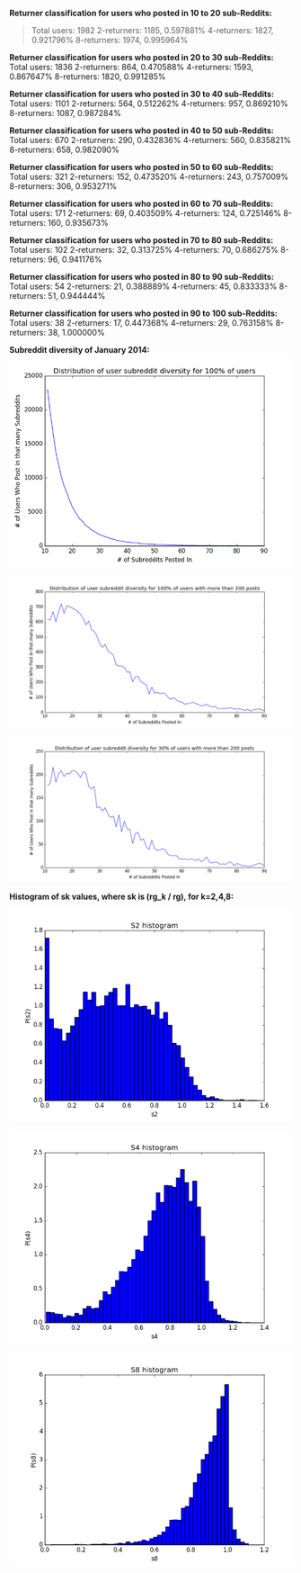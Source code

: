 <b>Returner classification for users who posted in 10 to 20 sub-Reddits:</b>
>Total users: 1982
>2-returners: 1185, 0.597881%
>4-returners: 1827, 0.921796%
>8-returners: 1974, 0.995964%
 
<b>Returner classification for users who posted in 20 to 30 sub-Reddits:</b>
Total users: 1836
2-returners: 864, 0.470588%
4-returners: 1593, 0.867647%
8-returners: 1820, 0.991285%
 
<b>Returner classification for users who posted in 30 to 40 sub-Reddits:</b>
Total users: 1101
2-returners: 564, 0.512262%
4-returners: 957, 0.869210%
8-returners: 1087, 0.987284%
 
<b>Returner classification for users who posted in 40 to 50 sub-Reddits:</b>
Total users: 670
2-returners: 290, 0.432836%
4-returners: 560, 0.835821%
8-returners: 658, 0.982090%
 
<b>Returner classification for users who posted in 50 to 60 sub-Reddits:</b>
Total users: 321
2-returners: 152, 0.473520%
4-returners: 243, 0.757009%
8-returners: 306, 0.953271%
 
<b>Returner classification for users who posted in 60 to 70 sub-Reddits:</b>
Total users: 171
2-returners: 69, 0.403509%
4-returners: 124, 0.725146%
8-returners: 160, 0.935673%
 
<b>Returner classification for users who posted in 70 to 80 sub-Reddits:</b>
Total users: 102
2-returners: 32, 0.313725%
4-returners: 70, 0.686275%
8-returners: 96, 0.941176%
 
<b>Returner classification for users who posted in 80 to 90 sub-Reddits:</b>
Total users: 54
2-returners: 21, 0.388889%
4-returners: 45, 0.833333%
8-returners: 51, 0.944444%
 
<b>Returner classification for users who posted in 90 to 100 sub-Reddits:</b>
Total users: 38
2-returners: 17, 0.447368%
4-returners: 29, 0.763158%
8-returners: 38, 1.000000%

<b>Subreddit diversity of January 2014:</b>
![all](100_full_distribution.png)

![over 200 posts](100_sample_distribution.png)

![only 30% of previous](30_sample_distribution.png)

<b>Histogram of sk values, where sk is (rg_k / rg), for k=2,4,8:</b>

![s2](s2_hist.png)

![s4](s4_hist.png)

![s8](s8_hist.png)
